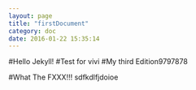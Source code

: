 ```yaml
---
layout: page
title: "firstDocument"
category: doc
date: 2016-01-22 15:35:14
---
```


#Hello Jekyll!
#Test for vivi
#My third Edition9797878

#What The FXXX!!!
sdfkdlfjdoioe



